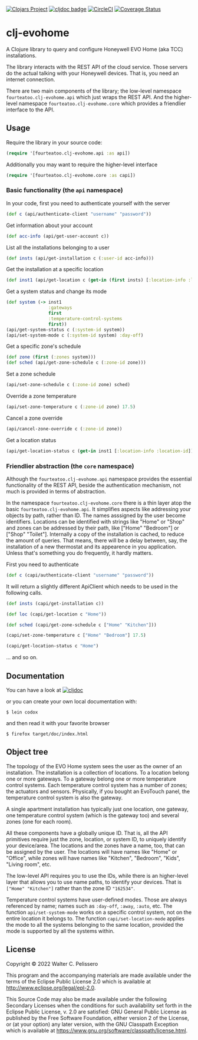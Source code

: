 [![Clojars Project](https://img.shields.io/clojars/v/io.github.fourteatoo/clj-evohome.svg?include_prereleases)](https://clojars.org/io.github.fourteatoo/clj-evohome)
[![cljdoc badge](https://cljdoc.org/badge/io.github.fourteatoo/clj-evohome)](https://cljdoc.org/d/io.github.fourteatoo/clj-evohome)
[![CircleCI](https://dl.circleci.com/status-badge/img/gh/fourteatoo/clj-evohome/tree/main.svg?style=svg)](https://dl.circleci.com/status-badge/redirect/gh/fourteatoo/clj-evohome/tree/main)
[![Coverage Status](https://coveralls.io/repos/github/fourteatoo/clj-evohome/badge.svg)](https://coveralls.io/github/fourteatoo/clj-evohome)



# clj-evohome

A Clojure library to query and configure Honeywell EVO Home (aka TCC)
installations.

The library interacts with the REST API of the cloud service.  Those
servers do the actual talking with your Honeywell devices.  That is,
you need an internet connection.


There are two main components of the library; the low-level namespace
`fourteatoo.clj-evohome.api` which just wraps the REST API.  And the
higher-level namespace `fourteatoo.clj-evohome.core` which provides
a friendlier interface to the API.


## Usage

Require the library in your source code:

```clojure
(require '[fourteatoo.clj-evohome.api :as api])
```

Additionally you may want to require the higher-level interface

```clojure
(require '[fourteatoo.clj-evohome.core :as capi])
```


### Basic functionality (the `api` namespace)

In your code, first you need to authenticate yourself with the server

```clojure
(def c (api/authenticate-client "username" "password"))
```

Get information about your account

```clojure
(def acc-info (api/get-user-account c))
```

List all the installations belonging to a user

```clojure
(def insts (api/get-installation c (:user-id acc-info)))
```

Get the installation at a specific location

```clojure
(def inst1 (api/get-location c (get-in (first insts) [:location-info :location-id])))
```

Get a system status and change its mode

```clojure
(def system (-> inst1
                :gateways
                first
                :temperature-control-systems
                first))
(api/get-system-status c (:system-id system))
(api/set-system-mode c (:system-id system) :day-off)
```

Get a specific zone's schedule

```clojure
(def zone (first (:zones system)))
(def sched (api/get-zone-schedule c (:zone-id zone)))
```

Set a zone schedule

```clojure
(api/set-zone-schedule c (:zone-id zone) sched)
```

Override a zone temperature

```clojure
(api/set-zone-temperature c (:zone-id zone) 17.5)
```

Cancel a zone override

```clojure
(api/cancel-zone-override c (:zone-id zone))
```

Get a location status

```clojure
(api/get-location-status c (get-in inst1 [:location-info :location-id]))
```

### Friendlier abstraction (the `core` namespace)

Although the `fourteatoo.clj-evohome.api` namespace provides the
essential functionality of the REST API, beside the authentication
mechanism, not much is provided in terms of abstraction.

In the namespace `fourteatoo.clj-evohome.core` there is a thin layer
atop the basic `fourteatoo.clj-evohome.api`.  It simplifies aspects
like addressing your objects by path, rather than ID.  The names
asssigned by the user become identifiers.  Locations can be identified
with strings like "Home" or "Shop" and zones can be addressed by their
path, like ["Home" "Bedroom"] or ["Shop" "Toilet"].  Internally a copy
of the installation is cached, to reduce the amount of queries.  That
means, there will be a delay between, say, the installation of a new
thermostat and its appearence in you application.  Unless that's
something you do frequently, it hardly matters.

First you need to authenticate

```clojure
(def c (capi/authenticate-client "username" "password"))
```

It will return a slightly different ApiClient which needs to be used
in the following calls.

```clojure
(def insts (capi/get-installation c))
```

```clojure
(def loc (capi/get-location c "Home"))
```

```clojure
(def sched (capi/get-zone-schedule c ["Home" "Kitchen"]))
```

```clojure
(capi/set-zone-temperature c ["Home" "Bedroom"] 17.5)
```

```clojure
(capi/get-location-status c "Home")
```

... and so on.



## Documentation

You can have a look at [![cljdoc](https://cljdoc.org/badge/io.github.fourteatoo/clj-evohome)](https://cljdoc.org/d/io.github.fourteatoo/clj-evohome)

or you can create your own local documentation with:

```shell
$ lein codox
```

and then read it with your favorite browser

```shell
$ firefox target/doc/index.html
```

## Object tree

The topology of the EVO Home system sees the user as the owner of an
installation.  The installation is a collection of locations.  To a
location belong one or more gateways.  To a gateway belong one or more
temperature control systems.  Each temperature control system has a
number of zones; the actuators and sensors.  Physically, if you bought
an EvoTouch panel, the temperature control system is also the gateway.

A single apartment installation has typically just one location, one
gateway, one temperature control system (which is the gateway too) and
several zones (one for each room).

All these components have a globally unique ID.  That is, all the API
primitives require just the zone, location, or system ID, to uniquely
identify your device/area.  The locations and the zones have a name,
too, that can be assigned by the user.  The locations will have names
like "Home" or "Office", while zones will have names like "Kitchen",
"Bedroom", "Kids", "Living room", etc.

The low-level API requires you to use the IDs, while there is an
higher-level layer that allows you to use name paths, to identify your
devices.  That is `["Home" "Kitchen"]` rather than the zone ID
`"162534"`.

Temperature control systems have user-defined modes.  Those are always
referenced by name; names such as `:day-off`, `:away`, `:auto`, etc.
The function `api/set-system-mode` works on a specific control system,
not on the entire location it belongs to.  The function
`capi/set-location-mode` applies the mode to all the systems belonging
to the same location, provided the mode is supported by all the
systems within.



## License

Copyright © 2022 Walter C. Pelissero

This program and the accompanying materials are made available under the
terms of the Eclipse Public License 2.0 which is available at
http://www.eclipse.org/legal/epl-2.0.

This Source Code may also be made available under the following Secondary
Licenses when the conditions for such availability set forth in the Eclipse
Public License, v. 2.0 are satisfied: GNU General Public License as published by
the Free Software Foundation, either version 2 of the License, or (at your
option) any later version, with the GNU Classpath Exception which is available
at https://www.gnu.org/software/classpath/license.html.
